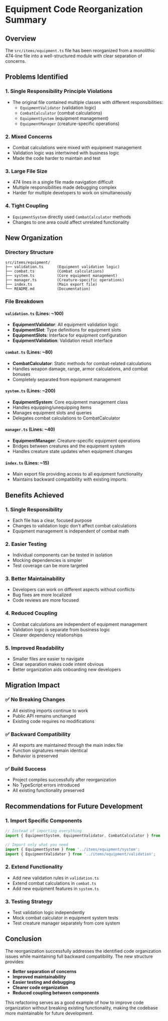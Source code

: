 # Equipment Code Reorganization Summary

## Overview
The `src/items/equipment.ts` file has been reorganized from a monolithic 474-line file into a well-structured module with clear separation of concerns.

## Problems Identified

### 1. **Single Responsibility Principle Violations**
- The original file contained multiple classes with different responsibilities:
  - `EquipmentValidator` (validation logic)
  - `CombatCalculator` (combat calculations)
  - `EquipmentSystem` (equipment management)
  - `EquipmentManager` (creature-specific operations)

### 2. **Mixed Concerns**
- Combat calculations were mixed with equipment management
- Validation logic was intertwined with business logic
- Made the code harder to maintain and test

### 3. **Large File Size**
- 474 lines in a single file made navigation difficult
- Multiple responsibilities made debugging complex
- Harder for multiple developers to work on simultaneously

### 4. **Tight Coupling**
- `EquipmentSystem` directly used `CombatCalculator` methods
- Changes to one area could affect unrelated functionality

## New Organization

### Directory Structure
```
src/items/equipment/
├── validation.ts      (Equipment validation logic)
├── combat.ts          (Combat calculations)
├── system.ts          (Core equipment management)
├── manager.ts         (Creature-specific operations)
├── index.ts           (Main export file)
└── README.md          (Documentation)
```

### File Breakdown

#### `validation.ts` (Lines: ~100)
- **EquipmentValidator**: All equipment validation logic
- **EquipmentSlot**: Type definitions for equipment slots
- **EquipmentSlots**: Interface for equipment configuration
- **EquipmentValidation**: Validation result interface

#### `combat.ts` (Lines: ~80)
- **CombatCalculator**: Static methods for combat-related calculations
- Handles weapon damage, range, armor calculations, and combat bonuses
- Completely separated from equipment management

#### `system.ts` (Lines: ~200)
- **EquipmentSystem**: Core equipment management class
- Handles equipping/unequipping items
- Manages equipment slots and queries
- Delegates combat calculations to CombatCalculator

#### `manager.ts` (Lines: ~40)
- **EquipmentManager**: Creature-specific equipment operations
- Bridges between creatures and the equipment system
- Handles creature state updates when equipment changes

#### `index.ts` (Lines: ~15)
- Main export file providing access to all equipment functionality
- Maintains backward compatibility with existing imports

## Benefits Achieved

### 1. **Single Responsibility**
- Each file has a clear, focused purpose
- Changes to validation logic don't affect combat calculations
- Equipment management is independent of combat math

### 2. **Easier Testing**
- Individual components can be tested in isolation
- Mocking dependencies is simpler
- Test coverage can be more targeted

### 3. **Better Maintainability**
- Developers can work on different aspects without conflicts
- Bug fixes are more localized
- Code reviews are more focused

### 4. **Reduced Coupling**
- Combat calculations are independent of equipment management
- Validation logic is separate from business logic
- Clearer dependency relationships

### 5. **Improved Readability**
- Smaller files are easier to navigate
- Clear separation makes code intent obvious
- Better organization aids onboarding new developers

## Migration Impact

### ✅ **No Breaking Changes**
- All existing imports continue to work
- Public API remains unchanged
- Existing code requires no modifications

### ✅ **Backward Compatibility**
- All exports are maintained through the main index file
- Function signatures remain identical
- Behavior is preserved

### ✅ **Build Success**
- Project compiles successfully after reorganization
- No TypeScript errors introduced
- All existing functionality preserved

## Recommendations for Future Development

### 1. **Import Specific Components**
```typescript
// Instead of importing everything
import { EquipmentSystem, EquipmentValidator, CombatCalculator } from '../items/equipment';

// Import only what you need
import { EquipmentSystem } from '../items/equipment/system';
import { EquipmentValidator } from '../items/equipment/validation';
```

### 2. **Extend Functionality**
- Add new validation rules in `validation.ts`
- Extend combat calculations in `combat.ts`
- Add new equipment features in `system.ts`

### 3. **Testing Strategy**
- Test validation logic independently
- Mock combat calculator in equipment system tests
- Test creature manager separately from core system

## Conclusion

The reorganization successfully addresses the identified code organization issues while maintaining full backward compatibility. The new structure provides:

- **Better separation of concerns**
- **Improved maintainability**
- **Easier testing and debugging**
- **Clearer code organization**
- **Reduced coupling between components**

This refactoring serves as a good example of how to improve code organization without breaking existing functionality, making the codebase more maintainable for future development.
